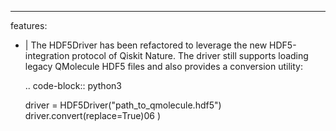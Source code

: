 ---
features:
  - |
    The HDF5Driver has been refactored to leverage the new HDF5-integration
    protocol of Qiskit Nature. The driver still supports loading legacy
    QMolecule HDF5 files and also provides a conversion utility:

    .. code-block:: python3

      driver = HDF5Driver("path_to_qmolecule.hdf5")
      driver.convert(replace=True)06
)
